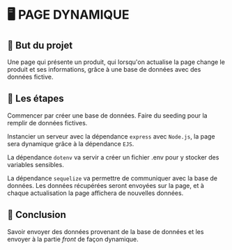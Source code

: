 # 🖥 PAGE DYNAMIQUE

## 🎯 But du projet
Une page qui présente un produit, qui lorsqu'on actualise la page change le produit et ses informations, grâce à une base de données avec des données fictive.

## 📑 Les étapes
Commencer par créer une base de données. Faire du seeding pour la remplir de données fictives.

Instancier un serveur avec la dépendance `express` avec `Node.js`, la page sera dynamique grâce à la dépendance `EJS`.

La dépendance `dotenv` va servir a créer un fichier .env pour y stocker des variables sensibles.

La dépendance `sequelize` va permettre de communiquer avec la base de données.
Les données récupérées seront envoyées sur la page, et à chaque actualisation la page affichera de nouvelles données.

## 📍 Conclusion
Savoir envoyer des données provenant de la base de données et les envoyer à la partie *front* de façon dynamique.